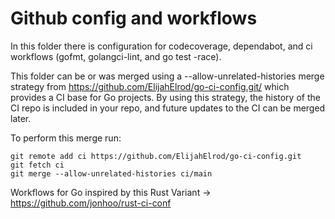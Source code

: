 # Github config and workflows

In this folder there is configuration for codecoverage, dependabot, and ci
workflows (gofmt, golangci-lint, and go test -race).

This folder can be or was merged using a --allow-unrelated-histories merge
strategy from <https://github.com/ElijahElrod/go-ci-config.git/> which provides a CI base for Go projects. 
By using this strategy, the history of the CI repo is included in your repo, and future updates to
the CI can be merged later.

To perform this merge run:

```shell
git remote add ci https://github.com/ElijahElrod/go-ci-config.git
git fetch ci
git merge --allow-unrelated-histories ci/main
```

Workflows for Go inspired by this Rust Variant -> https://github.com/jonhoo/rust-ci-conf